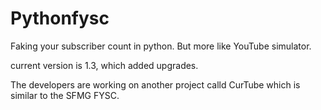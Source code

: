 # Pythonfysc
Faking your subscriber count in python. But more like YouTube simulator.

current version is 1.3, which added upgrades.

The developers are working on another project calld CurTube which is similar to the SFMG FYSC.
